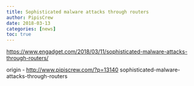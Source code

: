 ```yaml
---
title: Sophisticated malware attacks through routers
author: PipisCrew
date: 2018-03-13
categories: [news]
toc: true
---
```


https://www.engadget.com/2018/03/11/sophisticated-malware-attacks-through-routers/

origin - http://www.pipiscrew.com/?p=13140 sophisticated-malware-attacks-through-routers